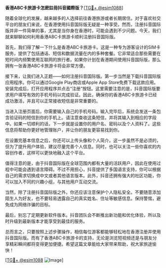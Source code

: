 **香港ABC卡旅游卡怎麽註冊抖音國際版？**[[TG💪+ @esim1088](https://t.me/s/esim1088)]

随着全球化的发展，越来越多的人选择前往香港旅游或者长期居住。对于喜欢社交平台的朋友们来说，在香港使用抖音国际版无疑是一种享受。然而，注册抖音国际版并非一件简单的事，尤其是当你身在香港时，可能会遇到不少问题。今天，我们就来聊聊如何利用香港ABC卡旅游卡顺利注册抖音国际版。

首先，我们得了解一下什么是香港ABC卡旅游卡。这是一种专为游客设计的SIM卡服务，提供了包括通话、短信和数据流量在内的多种套餐。它非常适合那些需要在短时间内频繁使用互联网的旅行者。如果你计划在香港期间使用抖音国际版，那么拥有一张香港ABC卡旅游卡将会非常方便。

接下来，让我们进入正题——如何注册抖音国际版。第一步当然是下载抖音国际版应用程序。你可以通过Google Play商店或Apple App Store免费下载这款应用。安装完成后，打开应用程序并点击“注册”按钮。这里需要注意的是，抖音国际版要求用户填写有效的手机号码以完成验证。因此，确保你的香港ABC卡旅游卡已经成功激活，并且可以正常接收短信是非常重要的。

当进入注册页面后，你需要输入自己的手机号码。输入完毕后，系统会发送一条包含验证码的短信到你的手机上。请注意查收这条短信，并将其输入到相应的字段中。如果一切顺利的话，下一步就是设置你的用户名、密码以及个人资料了。这些信息将帮助你更好地管理账户，并让你的朋友更容易找到你。

在设置完基本信息之后，你还可以上传头像和个人简介。这一步虽然不是必须的，但为了提升用户体验，建议尽量完善个人信息。同时，也可以关注一些你喜欢的内容创作者，这样可以更快地融入这个平台。

值得注意的是，由于抖音国际版在全球范围内都有大量的活跃用户，因此在使用过程中可能会遇到语言障碍。不过不用担心，抖音提供了多国语言支持，你可以根据自己的需求切换成中文或者其他语言版本。此外，抖音还拥有强大的社区功能，你可以加入不同的兴趣小组，与其他用户互动交流。

当然，除了注册抖音国际版之外，你还应该注意保护个人隐私安全。不要随意添加陌生人为好友，也不要轻易透露自己的真实姓名、住址等敏感信息。保持警惕，避免成为网络诈骗的目标。

最后，别忘了定期更新软件版本。抖音团队会不断推出新功能和优化体验，所以及时升级到最新版本才能享受到最佳的服务。

总而言之，只要按照上述步骤操作，相信每位游客都能够轻松地在香港注册并使用抖音国际版。而有了香港ABC卡旅游卡的支持，无论是浏览短视频还是与朋友分享精彩瞬间都将变得更加便捷。希望这篇文章能给大家带来帮助，祝大家旅途愉快！

[[TG💪+ @esim1088](https://t.me/s/esim1088) ![Image](https://i.postimg.cc/4NQfJmqS/Snipaste-2025-05-13-00-14-12.png)]